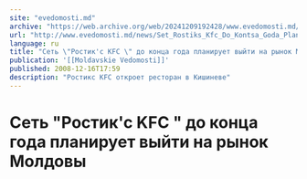 ```yaml
---
site: "evedomosti.md"
archive: "https://web.archive.org/web/20241209192428/www.evedomosti.md/news/Set_Rostiks_Kfc_Do_Kontsa_Goda_Planiruet_Vyiti_Na_Rynok_Moldovy"
url: "http://www.evedomosti.md/news/Set_Rostiks_Kfc_Do_Kontsa_Goda_Planiruet_Vyiti_Na_Rynok_Moldovy"
language: ru
title: "Сеть \"Ростик'с KFC \" до конца года планирует выйти на рынок Молдовы"
publication: '[[Moldavskie Vedomosti]]'
published: 2008-12-16T17:59
description: "Ростикс KFC откроет ресторан в Кишиневе"
---
```


# Сеть "Ростик'с KFC " до конца года планирует выйти на рынок Молдовы


